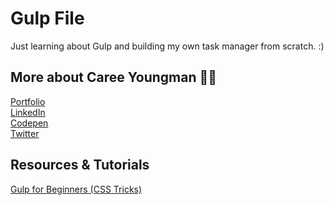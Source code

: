 # Gulp File
Just learning about Gulp and building my own task manager from scratch. :)

## More about Caree Youngman ✌🏻
<a href="caree.codes">Portfolio</a><br/>
<a href="https://www.linkedin.com/in/caree-youngman-a87339ab/">LinkedIn</a><br/>
<a href="https://codepen.io/careecodes/">Codepen</a><br/>
<a href="https://twitter.com/careecodes">Twitter</a><br/>

## Resources & Tutorials
<a href="https://css-tricks.com/gulp-for-beginners/">Gulp for Beginners (CSS Tricks)</a>